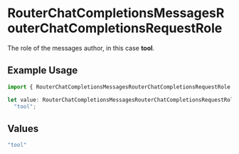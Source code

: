 # RouterChatCompletionsMessagesRouterChatCompletionsRequestRole

The role of the messages author, in this case **tool**.

## Example Usage

```typescript
import { RouterChatCompletionsMessagesRouterChatCompletionsRequestRole } from "orq-poc-typescript/models/operations";

let value: RouterChatCompletionsMessagesRouterChatCompletionsRequestRole =
  "tool";
```

## Values

```typescript
"tool"
```